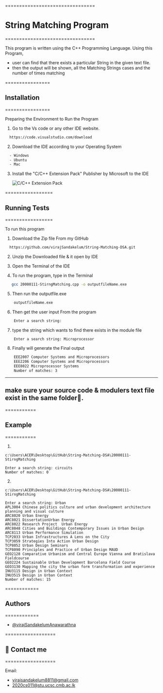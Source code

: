 ================================
# String Matching Program
================================

This program is written using the C++ Programming Language.
Using this Program, 
- user can find that there exists a particular String in the given text file.
- then the output will be shown, all the Matching Strings cases and the number of times matching 





================
## Installation
================

Preparing the Environment to Run the Program

1. Go to the Vs code or any other IDE website.
```bash
  https://code.visualstudio.com/download
```

2. Download the IDE according to your Operating System 
```bash
  - Windows
  - Ubuntu
  - Mac 
```

3. Install  the "C/C++ Extension Pack" Publisher by Microsoft to the IDE

    ![C/C++ Extension Pack](https://ms-vscode.gallerycdn.vsassets.io/extensions/ms-vscode/cpptools-extension-pack/1.2.0/1651852580572/Microsoft.VisualStudio.Services.Icons.Default)





=================
## Running Tests
=================

To run this program 

1. Download the Zip file From my GitHub
```bash
  https://github.com/virajSandakelum/String-Matching-DSA.git
```

2. Unzip the Downloaded file & it open by IDE


3. Open the Terminal of the IDE


4. To run the program, type in the Terminal
```bash
   gcc 20000111-StirngMatching.cpp -o outputfileName.exe
```

5. Then run the outputfile.exe
```bash
    outputfileName.exe
```

6. Then get the user input From the program
```bash
    Enter a search string: 
```

7. type the string which wants to find there exists in the module file
```bash
    Enter a search string: Microprocessor
```

8. Finally will generate the Final output
```bash
    EEE2007 Computer Systems and Microprocessors
    EEE2206 Computer Systems and Microprocessors
    EEE8022 Microprocessor Systems
    Number of matches: 3
```

----------------------------------------------------------------------------
make sure your source code & modulers text file exist in the same folder📂.
----------------------------------------------------------------------------


===========
## Example
===========


01. 
```
c:\Users\ACER\Desktop\GitHub\String-Matching-DSA\20000111-StirngMatching

Enter a search string: circuits                                                                   
Number of matches: 0
```

02.
```
c:\Users\ACER\Desktop\GitHub\String-Matching-DSA\20000111-StirngMatching

Enter a search string: Urban
APL3004 Chinese politics culture and urban development architecture planning and visual culture
ARC8020 Urban Energy
ARC8021 DissertationUrban Energy
ARC8022 Research Project  Urban Energy
ARC8048 Cities and Buildings Contemporary Issues in Urban Design
ARC8113 Urban Performance Simulation
TCP2033 Urban Infrastructures A Lens on the City
TCP3059 Strategies Into Action Urban Design
TCP8052 Urban Design Seminars
TCP8090 Principles and Practice of Urban Design MAUD
GEO2128 Comparative Urbanism and Central Europe Vienna and Bratislava Fieldcourse
GEO2224 Sustainable Urban Development Barcelona Field Course
GEO3130 Mapping the city the urban form transformation and experience
INU3115 Design in Urban Context
INU3515 Design in Urban Context
Number of matches: 15
```



============
## Authors
============

- [@virajSandakelumAnawarathna](https://github.com/virajSandakelum/String-Matching-DSA)


==================
## 🚀 Contact me 
==================

Email:
- virajsandakelum8811@gmail.com
- 2020cs011@stu.ucsc.cmb.ac.lk


